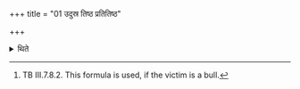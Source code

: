 +++
title = "01 उदुस्र तिष्ठ प्रतितिष्ठ"

+++

<details><summary>थिते</summary>

1. with udusra tistha pratitistha...[^1]  


[^1]: TB III.7.8.2. This formula is used, if the victim is a bull.
</details>
